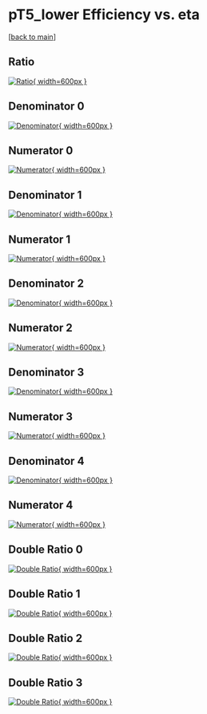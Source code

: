 # pT5_lower Efficiency vs. eta

[[back to main](./)]



## Ratio

[![Ratio](../mtv/var/pT5_lower_vtr_11_-1_eff_eta.png){ width=600px }](../mtv/var/pT5_lower_vtr_11_-1_eff_eta.pdf)

## Denominator 0

[![Denominator](../mtv/den/pT5_lower_vtr_11_-1_eff_eta_den0.png){ width=600px }](../mtv/den/pT5_lower_vtr_11_-1_eff_eta_den0.pdf)

## Numerator 0

[![Numerator](../mtv/num/pT5_lower_vtr_11_-1_eff_eta_num0.png){ width=600px }](../mtv/num/pT5_lower_vtr_11_-1_eff_eta_num0.pdf)

## Denominator 1

[![Denominator](../mtv/den/pT5_lower_vtr_11_-1_eff_eta_den1.png){ width=600px }](../mtv/den/pT5_lower_vtr_11_-1_eff_eta_den1.pdf)

## Numerator 1

[![Numerator](../mtv/num/pT5_lower_vtr_11_-1_eff_eta_num1.png){ width=600px }](../mtv/num/pT5_lower_vtr_11_-1_eff_eta_num1.pdf)

## Denominator 2

[![Denominator](../mtv/den/pT5_lower_vtr_11_-1_eff_eta_den2.png){ width=600px }](../mtv/den/pT5_lower_vtr_11_-1_eff_eta_den2.pdf)

## Numerator 2

[![Numerator](../mtv/num/pT5_lower_vtr_11_-1_eff_eta_num2.png){ width=600px }](../mtv/num/pT5_lower_vtr_11_-1_eff_eta_num2.pdf)

## Denominator 3

[![Denominator](../mtv/den/pT5_lower_vtr_11_-1_eff_eta_den3.png){ width=600px }](../mtv/den/pT5_lower_vtr_11_-1_eff_eta_den3.pdf)

## Numerator 3

[![Numerator](../mtv/num/pT5_lower_vtr_11_-1_eff_eta_num3.png){ width=600px }](../mtv/num/pT5_lower_vtr_11_-1_eff_eta_num3.pdf)

## Denominator 4

[![Denominator](../mtv/den/pT5_lower_vtr_11_-1_eff_eta_den4.png){ width=600px }](../mtv/den/pT5_lower_vtr_11_-1_eff_eta_den4.pdf)

## Numerator 4

[![Numerator](../mtv/num/pT5_lower_vtr_11_-1_eff_eta_num4.png){ width=600px }](../mtv/num/pT5_lower_vtr_11_-1_eff_eta_num4.pdf)

## Double Ratio 0

[![Double Ratio](../mtv/ratio/pT5_lower_vtr_11_-1_eff_eta_ratio0.png){ width=600px }](../mtv/ratio/pT5_lower_vtr_11_-1_eff_eta_ratio0.pdf)

## Double Ratio 1

[![Double Ratio](../mtv/ratio/pT5_lower_vtr_11_-1_eff_eta_ratio1.png){ width=600px }](../mtv/ratio/pT5_lower_vtr_11_-1_eff_eta_ratio1.pdf)

## Double Ratio 2

[![Double Ratio](../mtv/ratio/pT5_lower_vtr_11_-1_eff_eta_ratio2.png){ width=600px }](../mtv/ratio/pT5_lower_vtr_11_-1_eff_eta_ratio2.pdf)

## Double Ratio 3

[![Double Ratio](../mtv/ratio/pT5_lower_vtr_11_-1_eff_eta_ratio3.png){ width=600px }](../mtv/ratio/pT5_lower_vtr_11_-1_eff_eta_ratio3.pdf)

